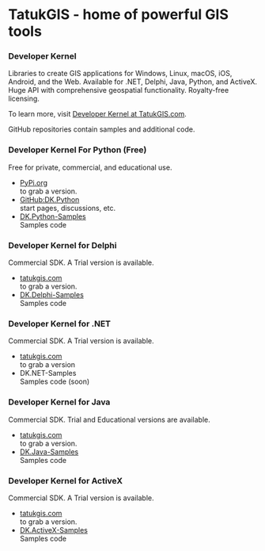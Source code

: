 # TatukGIS - home of powerful GIS tools

### Developer Kernel
Libraries to create GIS applications for Windows, Linux, macOS, iOS, Android, and the Web.
Available for .NET, Delphi, Java, Python, and ActiveX.
Huge API with comprehensive geospatial functionality. Royalty-free licensing.

To learn  more, visit [Developer Kernel at TatukGIS.com](https://www.tatukgis.com/Products/Developer-Kernel/Description).

GitHub repositories contain samples and additional code. 

### Developer Kernel For Python (Free)

Free for private, commercial, and educational use.
- [PyPi.org](https://pypi.org/project/tatukgis-pdk/) <br> to grab a version.
- [GitHub:DK.Python](https://github.com/TatukGIScom/DK.Python) <br> start pages, discussions, etc.
- [DK.Python-Samples](https://github.com/TatukGIScom/DK.Python-Samples)<br>Samples code

### Developer Kernel for Delphi 

Commercial SDK. A Trial version is available.
- [tatukgis.com](https://tatukgis.com/) <br> to grab a version.
- [DK.Delphi-Samples](https://github.com/TatukGIScom/DK.Delphi-Samples)<br>Samples code

### Developer Kernel for .NET

Commercial SDK. A Trial version is available.
- [tatukgis.com](https://tatukgis.com/) <br> to grab a version
- DK.NET-Samples<br>Samples code (soon)

### Developer Kernel for Java

Commercial SDK. Trial and Educational versions are available.
- [tatukgis.com](https://tatukgis.com/) <br> to grab a version.
- [DK.Java-Samples](https://github.com/TatukGIScom/DK.Java-Samples)<br>Samples code

### Developer Kernel for ActiveX

Commercial SDK. A Trial version is available.
- [tatukgis.com](https://tatukgis.com/) <br> to grab a version.
- [DK.ActiveX-Samples](https://github.com/TatukGIScom/DK.ActiveX-Samples)<br>Samples code
